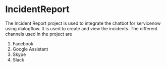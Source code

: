 # IncidentReport
The Incident Report project is used to integrate the chatbot for servicenow using dialogflow.
It is used to create and view the incidents.
The different channels used in the project are
1) Facebook
2) Google Assistant
3) Skype
4) Slack
